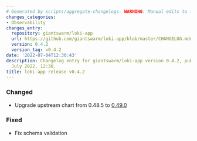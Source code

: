 ```yaml
---
# Generated by scripts/aggregate-changelogs. WARNING: Manual edits to this files will be overwritten.
changes_categories:
- Observability
changes_entry:
  repository: giantswarm/loki-app
  url: https://github.com/giantswarm/loki-app/blob/master/CHANGELOG.md#042---2022-07-04
  version: 0.4.2
  version_tag: v0.4.2
date: '2022-07-04T12:30:43'
description: Changelog entry for giantswarm/loki-app version 0.4.2, published on 04
  July 2022, 12:30.
title: loki-app release v0.4.2
---
```


### Changed
- Upgrade upstream chart from 0.48.5 to [0.49.0](https://github.com/grafana/helm-charts/releases/tag/loki-distributed-0.49.0)
### Fixed
- Fix schema validation
